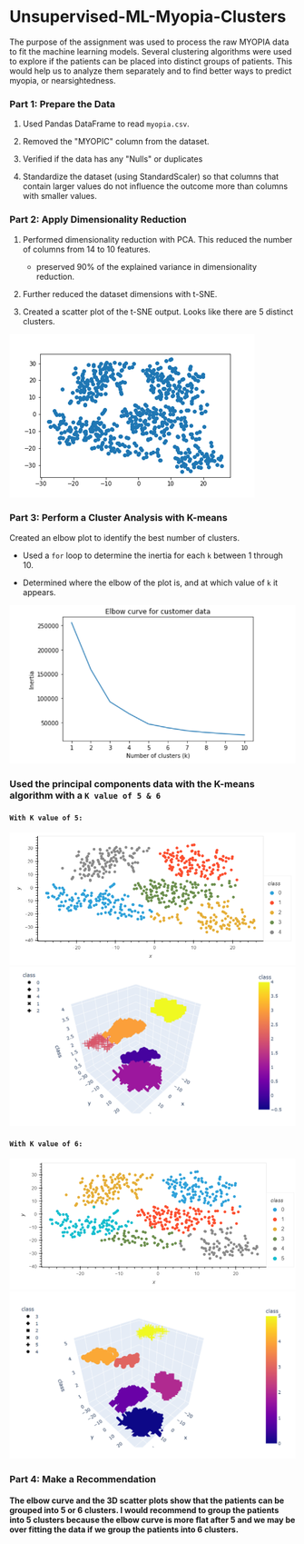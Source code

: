 # Unsupervised-ML-Myopia-Clusters
The purpose of the assignment was used to process the raw MYOPIA data to fit the machine learning models. Several clustering algorithms were used to explore if the patients can be placed into distinct groups of patients. This would help us to analyze them separately and to find better ways to predict myopia, or nearsightedness. 

### Part 1: Prepare the Data

1. Used Pandas DataFrame to read `myopia.csv`.

2. Removed the "MYOPIC" column from the dataset.

3. Verified if the data has any "Nulls" or duplicates

4. Standardize the dataset (using StandardScaler) so that columns that contain larger values do not influence the outcome more than columns with smaller values.

### Part 2: Apply Dimensionality Reduction

1. Performed dimensionality reduction with PCA. This reduced the number of columns from 14 to 10 features.
    -   preserved 90% of the explained variance in dimensionality reduction.

2. Further reduced the dataset dimensions with t-SNE. 

3. Created a scatter plot of the t-SNE output. Looks like there are 5 distinct clusters.

![scatterPlot](Images/scatterPlot.png)

### Part 3: Perform a Cluster Analysis with K-means

Created an elbow plot to identify the best number of clusters. 

* Used a `for` loop to determine the inertia for each `k` between 1 through 10. 

* Determined where the elbow of the plot is, and at which value of `k` it appears.

![elbowCurve](Images/elbowCurve.png)

### Used the principal components data with the K-means algorithm with a `K value of 5 & 6`

#### `With K value of 5:`

![hvplotScatter_K5](Images/hvplotScatter_K5.png)  ![3d_scatterPlot_K5](Images/3d_scatterPlot_K5.png)

#### `With K value of 6:`

![hvplotScatter_K6](Images/hvplotScatter_K6.png)  ![3d_scatterPlot_K6](Images/3d_scatterPlot_K6.png)

### Part 4: Make a Recommendation
#### The elbow curve and the 3D scatter plots show that the patients can be grouped into 5 or 6 clusters. I would recommend to group the patients into 5 clusters because the elbow curve is more flat after 5 and we may be over fitting the data if we group the patients into 6 clusters.

